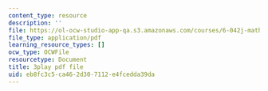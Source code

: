 ```yaml
---
content_type: resource
description: ''
file: https://ol-ocw-studio-app-qa.s3.amazonaws.com/courses/6-042j-mathematics-for-computer-science-fall-2010/eb8fc3c5ca462d307112e4fcedda39da_TWBB-JlmYUc.pdf
file_type: application/pdf
learning_resource_types: []
ocw_type: OCWFile
resourcetype: Document
title: 3play pdf file
uid: eb8fc3c5-ca46-2d30-7112-e4fcedda39da
---
```

